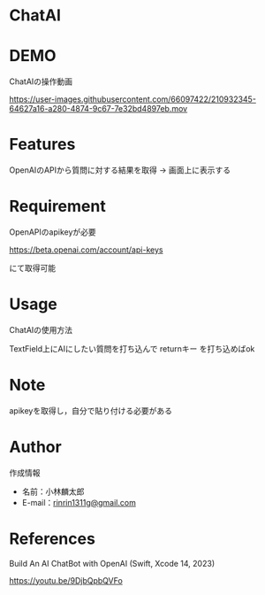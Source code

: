 # ChatAI
# DEMO
 ChatAIの操作動画

https://user-images.githubusercontent.com/66097422/210932345-64627a16-a280-4874-9c67-7e32bd4897eb.mov

# Features

OpenAIのAPIから質問に対する結果を取得
→ 画面上に表示する
 
# Requirement
 
OpenAPIのapikeyが必要

https://beta.openai.com/account/api-keys

にて取得可能

# Usage
 
ChatAIの使用方法

TextField上にAIにしたい質問を打ち込んで returnキー を打ち込めばok
 
# Note
 
apikeyを取得し，自分で貼り付ける必要がある
 
# Author
 
作成情報
 
* 名前：小林麟太郎
* E-mail：rinrin1311g@gmail.com
 
# References

Build An AI ChatBot with OpenAI (Swift, Xcode 14, 2023)

https://youtu.be/9DjbQpbQVFo

